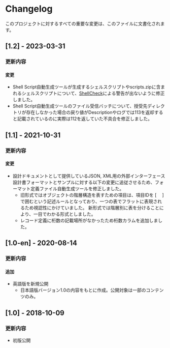 # Changelog

このプロジェクトに対するすべての重要な変更は、このファイルに文書化されます。

## [1.2] - 2023-03-31
### 更新内容
#### 変更
- Shell Script自動生成ツールが生成するシェルスクリプトやscripts.zipに含まれるシェルスクリプトについて、[ShellCheck](https://www.shellcheck.net/)による警告が出ないように修正しました。
- Shell Script自動生成ツールのファイル受信バッチについて、授受先ディレクトリが存在しなかった場合の戻り値がDescriptionやログでは113を返却すると記載されているのに実際は112を返していた不具合を修正しました。

## [1.1] - 2021-10-31
### 更新内容
#### 変更
- 設計ドキュメントとして提供しているJSON, XML用の外部インターフェース設計書フォーマットとサンプルに対する以下の変更に追従させるため、フォーマット定義ファイル自動生成ツールを修正しました。
  - 旧形式ではオブジェクトの階層構造を表すための項目は、項目IDを [　 ]で囲むという記述ルールとなっており、一つの表でフラットに表現されるため視認性にかけていました。 新形式では階層別に表を分けることにより、一目でわかる形式としました。
  - レコード定義に桁数の記載場所がなかったため桁数カラムを追加しました。

## [1.0-en] - 2020-08-14
### 更新内容
#### 追加
- 英語版を新規公開
  - 日本語版バージョン1.0の内容をもとに作成。公開対象は一部のコンテンツのみ。


## [1.0] - 2018-10-09
### 更新内容
- 初版公開


